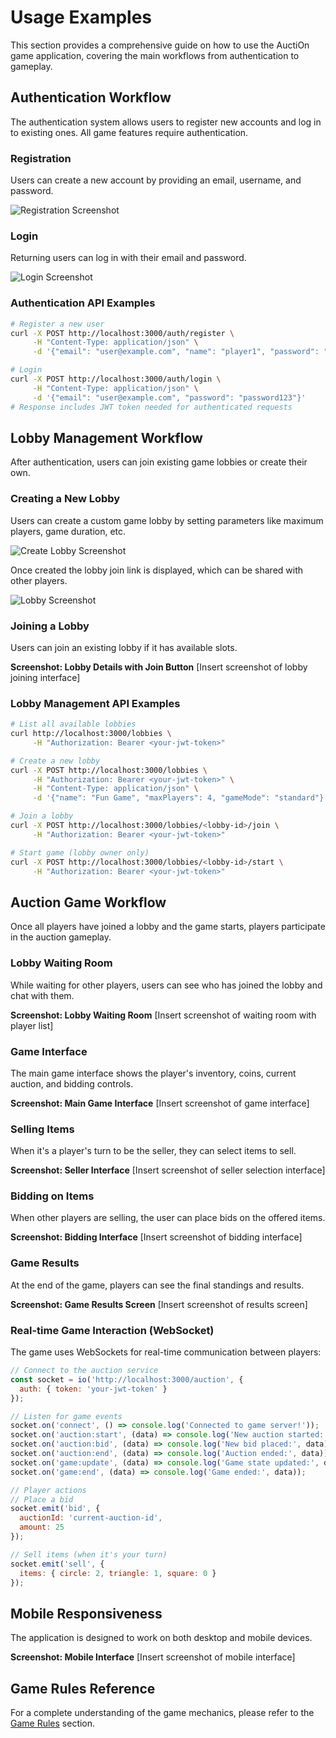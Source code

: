 # Usage Examples

This section provides a comprehensive guide on how to use the AuctiOn game application,
covering the main workflows from authentication to gameplay.

## Authentication Workflow

The authentication system allows users to register new accounts and log in to existing ones.
All game features require authentication.

### Registration

Users can create a new account by providing an email, username, and password.

![Registration Screenshot](images/screenshots/register.png)

### Login

Returning users can log in with their email and password.

![Login Screenshot](images/screenshots/login.png)

### Authentication API Examples

```bash
# Register a new user
curl -X POST http://localhost:3000/auth/register \
     -H "Content-Type: application/json" \
     -d '{"email": "user@example.com", "name": "player1", "password": "password123"}'

# Login
curl -X POST http://localhost:3000/auth/login \
     -H "Content-Type: application/json" \
     -d '{"email": "user@example.com", "password": "password123"}'
# Response includes JWT token needed for authenticated requests
```

## Lobby Management Workflow

After authentication, users can join existing game lobbies or create their own.

### Creating a New Lobby

Users can create a custom game lobby by setting parameters like maximum players,
game duration, etc.

![Create Lobby Screenshot](images/screenshots/create.png)

Once created the lobby join link is displayed, which can be shared with other players.

![Lobby Screenshot](images/screenshots/lobby.png)

### Joining a Lobby

Users can join an existing lobby if it has available slots.

**Screenshot: Lobby Details with Join Button**
[Insert screenshot of lobby joining interface]

### Lobby Management API Examples

```bash
# List all available lobbies
curl http://localhost:3000/lobbies \
     -H "Authorization: Bearer <your-jwt-token>"

# Create a new lobby
curl -X POST http://localhost:3000/lobbies \
     -H "Authorization: Bearer <your-jwt-token>" \
     -H "Content-Type: application/json" \
     -d '{"name": "Fun Game", "maxPlayers": 4, "gameMode": "standard"}'

# Join a lobby
curl -X POST http://localhost:3000/lobbies/<lobby-id>/join \
     -H "Authorization: Bearer <your-jwt-token>"

# Start game (lobby owner only)
curl -X POST http://localhost:3000/lobbies/<lobby-id>/start \
     -H "Authorization: Bearer <your-jwt-token>"
```

## Auction Game Workflow

Once all players have joined a lobby and the game starts, players participate in the auction gameplay.

### Lobby Waiting Room

While waiting for other players, users can see who has joined the lobby and chat with them.

**Screenshot: Lobby Waiting Room**
[Insert screenshot of waiting room with player list]

### Game Interface

The main game interface shows the player's inventory, coins, current auction, and bidding controls.

**Screenshot: Main Game Interface**
[Insert screenshot of game interface]

### Selling Items

When it's a player's turn to be the seller, they can select items to sell.

**Screenshot: Seller Interface**
[Insert screenshot of seller selection interface]

### Bidding on Items

When other players are selling, the user can place bids on the offered items.

**Screenshot: Bidding Interface**
[Insert screenshot of bidding interface]

### Game Results

At the end of the game, players can see the final standings and results.

**Screenshot: Game Results Screen**
[Insert screenshot of results screen]

### Real-time Game Interaction (WebSocket)

The game uses WebSockets for real-time communication between players:

```javascript
// Connect to the auction service
const socket = io('http://localhost:3000/auction', {
  auth: { token: 'your-jwt-token' }
});

// Listen for game events
socket.on('connect', () => console.log('Connected to game server!'));
socket.on('auction:start', (data) => console.log('New auction started:', data));
socket.on('auction:bid', (data) => console.log('New bid placed:', data));
socket.on('auction:end', (data) => console.log('Auction ended:', data));
socket.on('game:update', (data) => console.log('Game state updated:', data));
socket.on('game:end', (data) => console.log('Game ended:', data));

// Player actions
// Place a bid
socket.emit('bid', {
  auctionId: 'current-auction-id',
  amount: 25
});

// Sell items (when it's your turn)
socket.emit('sell', {
  items: { circle: 2, triangle: 1, square: 0 }
});
```

## Mobile Responsiveness

The application is designed to work on both desktop and mobile devices.

**Screenshot: Mobile Interface**
[Insert screenshot of mobile interface]

## Game Rules Reference

For a complete understanding of the game mechanics, please refer to the [Game Rules](/game-rules) section. 
